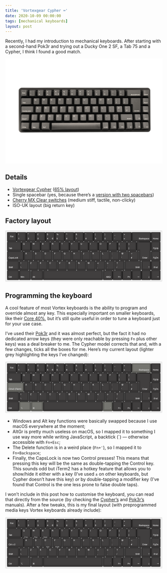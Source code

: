 ```yaml
---
title: 'Vortexgear Cypher ⌨️'
date: 2020-10-09 00:00:00
tags: [mechanical keyboards]
layout: post
---
```


Recently, I had my introduction to mechanical keyboards. After starting with a second-hand Pok3r and trying out a Ducky One 2 SF, a Tab 75 and a Cypher, I think I found a good match.

![Vortexgear Cypher](/images/posts/2020-10-09-vortex-cypher-single-spacebar.png)


## Details
- [Vortexgear Cypher](http://vortexgear.tw/vortex2_2.asp?kind=47&kind2=227&kind3=453&kind4=1058) ([65% layout](https://drop.com/talk/947/physical-keyboard-layouts-explained-in-detail))
- Single spacebar (yes, because there’s a [version with two spacebars](http://vortexgear.tw/vortex2_2.asp?kind=47&kind2=227&kind3=454&kind4=1066))
- [Cherry MX Clear switches](https://deskthority.net/wiki/Cherry_MX_Clear) (medium stiff, tactile, non-clicky)
- ISO-UK layout (big return key)


## Factory layout
[![Default layout from factory](/images/posts/2020-10-09-cypher-layout-factory.png)][default]


## Programming the keyboard
A cool feature of most Vortex keyboards is the ability to program and override almost any key. This especially important on smaller keyboards, like their [Core 40%](https://mechboards.co.uk/shop/keyboards/vortex-core-40-keyboard/), but it’s still quite useful in order to tune a keyboard just for your use case.

I’ve used their [Pok3r](https://mechboards.co.uk/shop/keyboards/vortex-pok3r-60-keyboard) and it was almost perfect, but the fact it had no dedicated arrow keys (they were only reachable by pressing `Fn` plus other keys) was a deal breaker to me. The Cypher model corrects that and, with a few changes, ticks all the boxes for me. Here’s my current layout (lighter grey highlighting the keys I’ve changed):

[![Customised layout](/images/posts/2020-10-09-cypher-layout-custom.png)][custom]

- Windows and Alt key functions were basically swapped because I use macOS everywhere at the moment;
- AltGr is pretty much useless on macOS, so I mapped it to something I use way more while writing JavaScript, a backtick (\`) — otherwise accessible with `Fn+Esc`;
- The Delete function is in a weird place (`Fn+'`), so I mapped it to `Fn+Backspace`;
- Finally, the CapsLock is now two Control presses! This means that pressing this key will be the same as double-tapping the Control key. This sounds odd but iTerm2 has a hotkey feature that allows you to show/hide it either with a key (I’ve used `±` on other keyboards, but Cypher doesn’t have this key) _or_ by double-tapping a modifier key (I’ve found that Control is the one less prone to false double taps).


I won’t include in this post how to customise the keyboard, you can read that directly from the source (by checking the [Cypher’s][cypher] and [Pok3r’s][pok3r] manuals). After a few tweaks, this is my final layout (with preprogrammed media keys Vortex keyboards already include):

[![Final layout with media keys](/images/posts/2020-10-09-cypher-layout-final.png)][final]


[default]: http://www.keyboard-layout-editor.com/##@@_c=%23373535&t=%23a8a8a8&a:7%3B&=Esc&_a:4%3B&=!%0A1&=%22%0A2&=%C2%A3%0A3&=$%0A4%0A%0A%E2%82%AC&=%25%0A5&=%5E%0A6&=%2F&%0A7&=*%0A8&=(%0A9&=)%0A0&=%2F_%0A-&=+%0A%2F=&_w:2%3B&=%0A%0A%0ABackspace&_a:5%3B&=%0AHome%3B&@_a:4&w:1.5%3B&=%0ATab&=Q&=W&=E&=R&=T&=Y&=U&=I&=O&=P&=%7B%0A%5B&=%7D%0A%5D&_x:0.25&a:5&w:1.25&h:2&w2:1.5&h2:1&x2:-0.25%3B&=%0AEnter&=%0APgUp%3B&@_a:4&w:1.75%3B&=%0ACapsLock&=A&=S&=D&=F&=G&=H&=J&=K&=L&=%2F:%0A%2F%3B&=%2F@%0A'&=~%0A%23&_x:1.25&a:5%3B&=%0APgDn%3B&@_a:4&w:1.25%3B&=%0AShift&=%7C%0A%5C&=Z&=X&=C&=V&=B&=N&=M&=%3C%0A,&=%3E%0A.&=%3F%0A%2F%2F&_w:1.75%3B&=%0A%0A%0AShift&=%0A%0A%0A%E2%86%91&_a:5%3B&=%0AEnd%3B&@_a:4&w:1.25%3B&=%0ACtrl&_w:1.25%3B&=%0AWin&_w:1.25%3B&=%0AAlt&_a:7&w:6.25%3B&=&_a:4%3B&=%0A%0A%0AAltGr&=%0A%0A%0AFn&=%0A%0A%0APn&=%0A%0A%0A%E2%86%90&=%0A%0A%0A%E2%86%93&=%0A%0A%0A%E2%86%92
[custom]: http://www.keyboard-layout-editor.com/##@@_c=%23373535&t=%23a8a8a8&a:7%3B&=Esc&_a:4%3B&=!%0A1&=%22%0A2&=%C2%A3%0A3&=$%0A4%0A%0A%E2%82%AC&=%25%0A5&=%5E%0A6&=%2F&%0A7&=*%0A8&=(%0A9&=)%0A0&=%2F_%0A-&=+%0A%2F=&_c=%2360605b&a:0&w:2%3B&=%0A%0A%0ABackspace%0A%0ADel&_c=%23373535&a:5%3B&=%0AHome%3B&@_a:4&w:1.5%3B&=%0ATab&=Q&=W&=E&=R&=T&=Y&=U&=I&=O&=P&=%7B%0A%5B&=%7D%0A%5D&_x:0.25&a:5&w:1.25&h:2&w2:1.5&h2:1&x2:-0.25%3B&=%0AEnter&=%0APgUp%3B&@_c=%2360605b&a:4&w:1.75%3B&=%0ACtrlx2%20(iTerm)&_c=%23373535%3B&=A&=S&=D&=F&=G&=H&=J&=K&=L&=%2F:%0A%2F%3B&=%2F@%0A'&=~%0A%23&_x:1.25&a:5%3B&=%0APgDn%3B&@_a:4&w:1.25%3B&=%0AShift&=%7C%0A%5C&=Z&=X&=C&=V&=B&=N&=M&=%3C%0A,&=%3E%0A.&=%3F%0A%2F%2F&_w:1.75%3B&=%0A%0A%0AShift&=%0A%0A%0A%E2%86%91&_a:5%3B&=%0AEnd%3B&@_a:4&w:1.25%3B&=%0ACtrl&_c=%2360605b&w:1.25%3B&=%0A%E2%8C%A5&_w:1.25%3B&=%0A%E2%8C%98&_c=%23373535&a:7&w:6.25%3B&=&_c=%2360605b&a:4%3B&=%0A%0A%0A%60&_c=%23373535%3B&=%0A%0A%0AFn&=%0A%0A%0APn&=%0A%0A%0A%E2%86%90&=%0A%0A%0A%E2%86%93&=%0A%0A%0A%E2%86%92
[final]: http://www.keyboard-layout-editor.com/##@@_c=%23373535&t=%23a8a8a8&a:7%3B&=Esc&_a:4%3B&=!%0A1&=%22%0A2&=%C2%A3%0A3&=$%0A4%0A%0A%E2%82%AC&=%25%0A5&=%5E%0A6&=%2F&%0A7&=*%0A8&=(%0A9&=)%0A0&=%2F_%0A-&=+%0A%2F=&_a:0&w:2%3B&=%0A%0A%0ABackspace%0A%0ADel&_a:5%3B&=%0AHome%3B&@_a:4&w:1.5%3B&=%0ATab&=Q%0A%0A%0A%0APrev&=W%0A%0A%0A%0APlay&=E%0A%0A%0A%0ANext&=R&=T&=Y&=U&=I&=O&=P&=%7B%0A%5B&=%7D%0A%5D&_x:0.25&a:5&w:1.25&h:2&w2:1.5&h2:1&x2:-0.25%3B&=%0AEnter&=%0APgUp%3B&@_a:4&w:1.75%3B&=%0ACtrl%20x%202&=A&=S%0A%0A%0A%0AVol-&=D%0A%0A%0A%0AVol+&=F%0A%0A%0A%0AMute&=G&=H&=J&=K&=L&=%2F:%0A%2F%3B&=%2F@%0A'&=~%0A%23&_x:1.25&a:5%3B&=%0APgDn%3B&@_a:4&w:1.25%3B&=%0AShift&=%7C%0A%5C&=Z&=X&=C&=V&=B&=N&=M&=%3C%0A,&=%3E%0A.&=%3F%0A%2F%2F&_w:1.75%3B&=%0A%0A%0AShift&=%0A%0A%0A%E2%86%91&_a:5%3B&=%0AEnd%3B&@_a:4&w:1.25%3B&=%0ACtrl&_w:1.25%3B&=%0A%E2%8C%A5&_w:1.25%3B&=%0A%E2%8C%98&_a:7&w:6.25%3B&=&_a:4%3B&=%0A%0A%0A%60&=%0A%0A%0AFn&=%0A%0A%0APn&=%0A%0A%0A%E2%86%90&=%0A%0A%0A%E2%86%93&=%0A%0A%0A%E2%86%92
[cypher]: https://duckduckgo.com/?q=vortex+cypher+manual
[pok3r]: https://duckduckgo.com/?q=vortex+pok3r+manual
